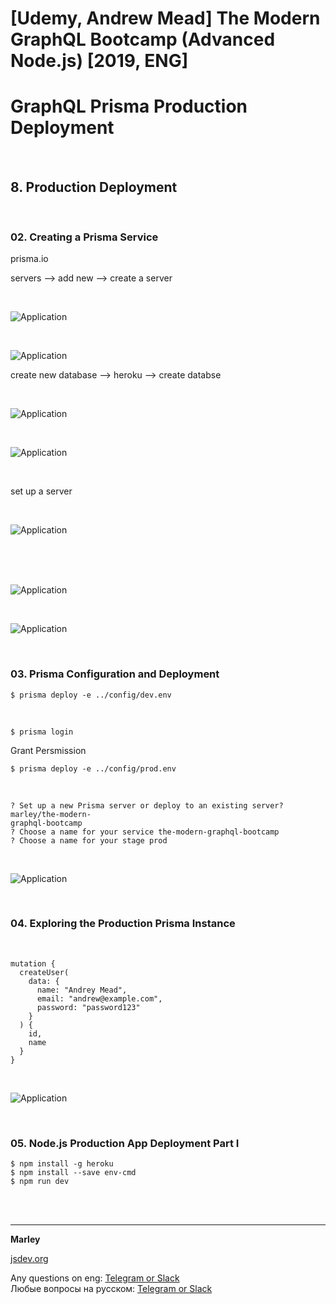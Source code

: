 # [Udemy, Andrew Mead] The Modern GraphQL Bootcamp (Advanced Node.js) [2019, ENG]

# GraphQL Prisma Production Deployment

<br/>

## 8. Production Deployment

<br/>

### 02. Creating a Prisma Service

prisma.io

servers --> add new --> create a server

<br/>

![Application](../img/pic-08-01.png?raw=true)

<br/>

![Application](../img/pic-08-02.png?raw=true)

create new database --> heroku --> create databse

<br/>

![Application](../img/pic-08-03.png?raw=true)

<br/>

![Application](../img/pic-08-04.png?raw=true)

<br/>

set up a server

<br/>

![Application](../img/pic-08-05.png?raw=true)

<br/>
<br/>

<br/>

![Application](../img/pic-08-06.png?raw=true)

<br/>

![Application](../img/pic-08-07.png?raw=true)

<br/>

### 03. Prisma Configuration and Deployment

    $ prisma deploy -e ../config/dev.env

<br/>

    $ prisma login

Grant Persmission

    $ prisma deploy -e ../config/prod.env

<br/>

```
? Set up a new Prisma server or deploy to an existing server? marley/the-modern-
graphql-bootcamp
? Choose a name for your service the-modern-graphql-bootcamp
? Choose a name for your stage prod

```

<br/>

![Application](../img/pic-08-08.png?raw=true)

<br/>

### 04. Exploring the Production Prisma Instance

<br/>

```
mutation {
  createUser(
    data: {
      name: "Andrey Mead",
      email: "andrew@example.com",
      password: "password123"
    }
  ) {
    id,
    name
  }
}
```

<br/>

![Application](../img/pic-08-08.png?raw=true)

<br/>

### 05. Node.js Production App Deployment Part I

    $ npm install -g heroku
    $ npm install --save env-cmd
    $ npm run dev

    

<br/>
<br/>

---

**Marley**

<a href="https://jsdev.org">jsdev.org</a>

Any questions on eng: <a href="https://jsdev.org/chat/">Telegram or Slack</a>  
Любые вопросы на русском: <a href="https://jsdev.ru/chat/">Telegram or Slack</a>

